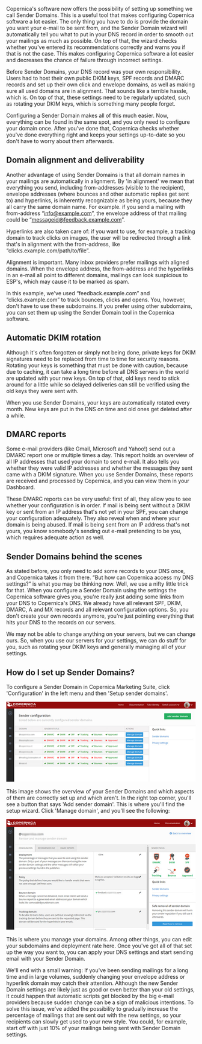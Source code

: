 Copernica's software now offers the possibility of setting up something
we call Sender Domains. This is a useful tool that makes configuring
Copernica software a lot easier. The only thing you have to do is
provide the domain you want your e-mail to be sent from, and the Sender
Domain wizard will automatically tell you what to put in your DNS record
in order to smooth out your mailings as much as possible. On top of
that, the wizard checks whether you've entered its recommendations
correctly and warns you if that is not the case. This makes configuring
Copernica software a lot easier and decreases the chance of failure
through incorrect settings.

Before Sender Domains, your DNS record was your own responsibility.
Users had to host their own public DKIM keys, SPF records and DMARC
records and set up their own click and envelope domains, as well as
making sure all used domains are in alignment. That sounds like a
terrible hassle, which is. On top of that, these settings need to be
regularly updated, such as rotating your DKIM keys, which is something
many people forget.

Configuring a Sender Domain makes all of this much easier. Now,
everything can be found in the same spot, and you only need to configure
your domain once. After you've done that, Copernica checks whether
you've done everything right and keeps your settings up-to-date so you
don't have to worry about them afterwards.

Domain alignment and deliverability
-----------------------------------

Another advantage of using Sender Domains is that all domain names in
your mailings are automatically in alignment. By 'in alignment' we mean
that everything you send, including from-addresses (visible to the
recipient), envelope addresses (where bounces and other automatic
replies get sent to) and hyperlinks, is inherently recognizable as being
yours, because they all carry the same domain name. For example. if you
send a mailing with from-address “info@example.com”, the envelope
address of that mailing could be “messageid@feedback.example.com”.

Hyperlinks are also taken care of: if you want to use, for example, a
tracking domain to track clicks on images, the user will be redirected
through a link that's in alignment with the from-address, like
“clicks.example.com/path/to/file”.

Alignment is important. Many inbox providers prefer mailings with
aligned domains. When the envelope address, the from-address and the
hyperlinks in an e-mail all point to different domains, mailings can
look suspicious to ESP's, which may cause it to be marked as spam.

In this example, we've used “feedback.example.com” and
“clicks.example.com” to track bounces, clicks and opens. You, however,
don't have to use these subdomains. If you prefer using other
subdomains, you can set them up using the Sender Domain tool in the
Copernica software.

Automatic DKIM rotation
-----------------------

Although it's often forgotten or simply not being done, private keys for
DKIM signatures need to be replaced from time to time for security
reasons. Rotating your keys is something that must be done with caution,
because due to caching, it can take a long time before all DNS servers
in the world are updated with your new keys. On top of that, old keys
need to stick around for a little while so delayed deliveries can still
be verified using the old keys they were sent with.

When you use Sender Domains, your keys are automatically rotated every
month. New keys are put in the DNS on time and old ones get deleted
after a while.

DMARC reports
-------------

Some e-mail providers (like Gmail, Microsoft and Yahoo!) send out a
DMARC report one or multiple times a day. This report holds an overview
of all IP addresses that used your domain to send e-mail. It also tells
you whether they were valid IP addresses and whether the messages they
sent came with a DKIM signature. When you use Sender Domains, these
reports are received and processed by Copernica, and you can view them
in your Dashboard.

These DMARC reports can be very useful: first of all, they allow you to
see whether your configuration is in order. If mail is being sent
without a DKIM key or sent from an IP address that's not yet in your
SPF, you can change your configuration adequately. They also reveal when
and where your domain is being abused. If mail is being sent from an IP
address that's not yours, you know somebody's sending out e-mail
pretending to be you, which requires adequate action as well.

Sender Domains behind the scenes
--------------------------------

As stated before, you only need to add some records to your DNS once,
and Copernica takes it from there. “But how can Copernica access my DNS
settings?” is what you may be thinking now. Well, we use a nifty little
trick for that. When you configure a Sender Domain using the settings
the Copernica software gives you, you're really just adding some links
from your DNS to Copernica's DNS. We already have all relevant SPF,
DKIM, DMARC, A and MX records and all relevant configuration options.
So, you don't create your own records anymore, you're just pointing
everything that hits your DNS to the records on our servers.

We may not be able to change anything on your servers, but we can change
ours. So, when you use our servers for your settings, we can do stuff
for you, such as rotating your DKIM keys and generally managing all of
your settings.

How do I set up Sender Domains?
-------------------------------

To configure a Sender Domain in Copernica Marketing Suite, click
'Configuration' in the left menu and then 'Setup sender domains'.

![List of sender domains](../images/list-klein.jpg)

This image shows the overview of your Sender Domains and which aspects
of them are correctly set up and which aren't. In the right top corner,
you'll see a button that says 'Add sender domain'. This is where you'll
find the setup wizard. Click 'Manage domain', and you'll see the
following:

![Sender domain management dashboard](../images/manage-klein.jpg)

This is where you manage your domains. Among other things, you can edit
your subdomains and deployment rate here. Once you've got all of that
set up the way you want to, you can apply your DNS settings and start
sending email with your Sender Domain.

We'll end with a small warning: If you've been sending mailings for a
long time and in large volumes, suddenly changing your envelope address
or hyperlink domain may catch their attention. Although the new Sender
Domain settings are likely just as good or even better than your old
settings, it could happen that automatic scripts get blocked by the big
e-mail providers because sudden change can be a sign of malicious
intentions. To solve this issue, we've added the possibility to
gradually increase the percentage of mailings that are sent out with the
new settings, so your recipients can slowly get used to your new style.
You could, for example, start off with just 10% of your mailings being
sent with Sender Domain settings.
